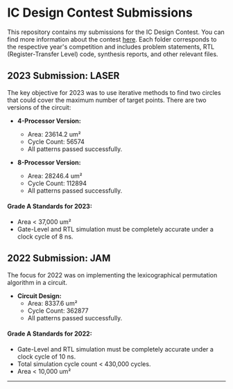 # IC Design Contest Submissions

This repository contains my submissions for the IC Design Contest. 
You can find more information about the contest [here](https://moeisoc.web2.ncku.edu.tw/p/406-1166-211155,r11.php?Lang=zh-tw). 
Each folder corresponds to the respective year's competition and includes problem statements, RTL (Register-Transfer Level) code, synthesis reports, and other relevant files.

## 2023 Submission: LASER
The key objective for 2023 was to use iterative methods to find two circles that could cover the maximum number of target points.
There are two versions of the circuit:

- **4-Processor Version:**
  - Area: 23614.2 um²
  - Cycle Count: 56574
  - All patterns passed successfully.

- **8-Processor Version:**
  - Area: 28246.4 um²
  - Cycle Count: 112894
  - All patterns passed successfully.


#### Grade A Standards for 2023:
- Area < 37,000 um²
- Gate-Level and RTL simulation must be completely accurate under a clock cycle of 8 ns.


## 2022 Submission: JAM
The focus for 2022 was on implementing the lexicographical permutation algorithm in a circuit.

- **Circuit Design:**
  - Area: 8337.6 um²
  - Cycle Count: 362877
  - All patterns passed successfully.


#### Grade A Standards for 2022:

- Gate-Level and RTL simulation must be completely accurate under a clock cycle of 10 ns.
- Total simulation cycle count < 430,000 cycles.
- Area < 10,000 um²

---
